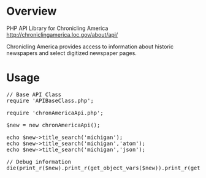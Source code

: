 Overview
========

PHP API Library for Chronicling America
http://chroniclingamerica.loc.gov/about/api/

Chronicling America provides access to information about historic newspapers and select digitized newspaper pages.

Usage
=====

<pre>
// Base API Class
require 'APIBaseClass.php';

require 'chronAmericaApi.php';

$new = new chronAmericaApi();

echo $new->title_search('michigan');
echo $new->title_search('michigan','atom');
echo $new->title_search('michigan','json');

// Debug information
die(print_r($new).print_r(get_object_vars($new)).print_r(get_class_methods(get_class($new))));

</pre>


